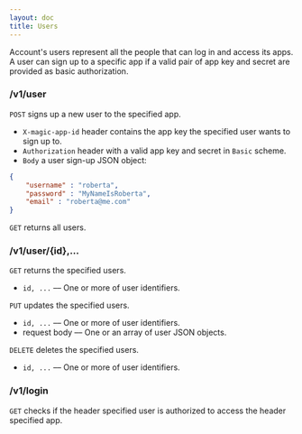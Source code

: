 ```yaml
---
layout: doc
title: Users
---
```


Account's users represent all the people that can log in and access its apps. A user can sign up to a specific app if a valid pair of app key and secret are provided as basic authorization.

### /v1/user

`POST` signs up a new user to the specified app.

- `X-magic-app-id` header contains the app key the specified user wants to sign up to.
- `Authorization` header with a valid app key and secret in `Basic` scheme.
- `Body` a user sign-up JSON object:

```json
{
	"username" : "roberta",
	"password" : "MyNameIsRoberta",
	"email" : "roberta@me.com"
}
```

`GET` returns all users.


### /v1/user/{id},...

`GET` returns the specified users.

- `id, ...` –– One or more of user identifiers.

`PUT` updates the specified users.

- `id, ...` –– One or more of user identifiers.
- request body –– One or an array of user JSON objects.

`DELETE` deletes the specified users.

- `id, ...` –– One or more of user identifiers.

### /v1/login

`GET` checks if the header specified user is authorized to access the header specified app.
